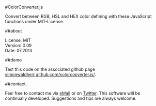 #ColorConverter.js

Convert between RGB, HSL and HEX color defining with these JavaScript functions under MIT-License

##about

License: MIT  
Version: 0.09  
Date: 07.2013  

##demo

Test this code on the associated github page [simonwaldherr.github.com/colorconverter.js/](http://simonwaldherr.github.com/ColorConverter.js/).

##contact

Feel free to contact me via [eMail](mailto:contact@simonwaldherr.de) or on [Twitter](http://twitter.com/simonwaldherr). This software will be continually developed. Suggestions and tips are always welcome.
